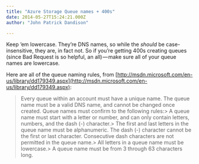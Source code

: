 ```yaml
---
title: "Azure Storage Queue names + 400s"
date: 2014-05-27T15:24:21.000Z
author: "John Patrick Dandison"

---
```


Keep ’em lowercase. They’re DNS names, so while the _should_ be case-insensitive, they are, in fact not. So if you’re getting 400s creating queues (since Bad Request is so helpful, an all) — make sure all of your queue names are lowercase.

Here are all of the queue naming rules, from [http://msdn.microsoft.com/en-us/library/dd179349.aspx](http://msdn.microsoft.com/en-us/library/dd179349.aspx):
> Every queue within an account must have a unique name. The queue name must be a valid DNS name, and cannot be changed once created. Queue names must confirm to the following rules:> A queue name must start with a letter or number, and can only contain letters, numbers, and the dash (-) character.> The first and last letters in the queue name must be alphanumeric. The dash (-) character cannot be the first or last character. Consecutive dash characters are not permitted in the queue name.> All letters in a queue name must be lowercase.> A queue name must be from 3 through 63 characters long.
